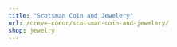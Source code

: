 ```yaml
---
title: "Scotsman Coin and Jewelery"
url: /creve-coeur/scotsman-coin-and-jewelery/
shop: jewelry
---
```

